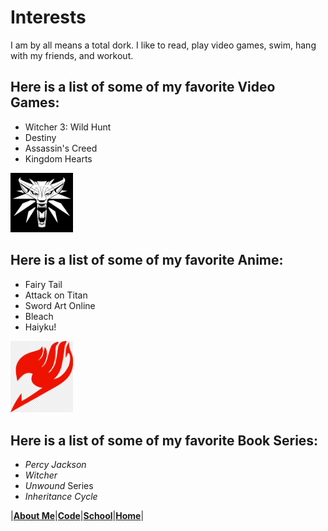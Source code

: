 # Interests
I am by all means a total dork. I like to read, play video games, swim, hang with my friends, and workout.

## Here is a list of some of my favorite Video Games:
* Witcher 3: Wild Hunt
* Destiny 
* Assassin's Creed
* Kingdom Hearts

<img src = "/Pictures/Witcher.png" alt = "drawing" width = "100"/>

## Here is a list of some of my favorite Anime: 
* Fairy Tail
* Attack on Titan
* Sword Art Online
* Bleach
* Haiyku!

<img src = "/Pictures/FairyTail.png" alt = "drawing" width = "100"/>

## Here is a list of some of my favorite Book Series:
* _Percy Jackson_
* _Witcher_
* _Unwound_ Series
* _Inheritance Cycle_



|[**About Me**](/AboutMe.md)|[**Code**](/Code.md)|[**School**](/School.md)|[**Home**](README.md)|
